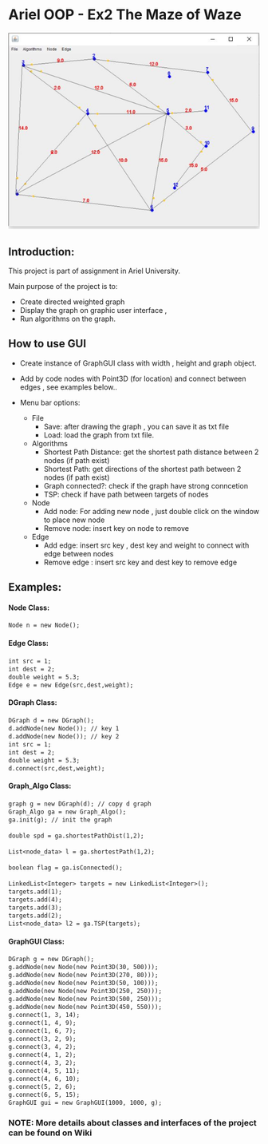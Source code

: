 # Ariel OOP - Ex2 The Maze of Waze

<p align="center">
  <img alt="graph" src="https://github.com/ElielGez/Ex2/blob/master/images_examples/Capture.JPG">
</p>

## Introduction:
This project is part of assignment in Ariel University.

Main purpose of the project is to:
* Create directed weighted graph
* Display the graph on graphic user interface , 
* Run algorithms on the graph.

## How to use GUI

* Create instance of GraphGUI class with width , height and graph object.

* Add by code nodes with Point3D (for location) and connect between edges , see examples below..

* Menu bar options:
	- File
		- Save: after drawing the graph , you can save it as txt file
		- Load: load the graph from txt file.
	- Algorithms
		- Shortest Path Distance: get the shortest path distance between 2 nodes (if path exist)
		- Shortest Path: get directions of the shortest path between 2 nodes (if path exist)
		- Graph connected?: check if the graph have strong conncetion
		- TSP: check if have path between targets of nodes
	- Node
		- Add node: For adding new node , just double click on the window to place new node
		- Remove node: insert key on node to remove
	- Edge
		- Add edge: insert src key , dest key and weight to connect with edge between nodes
		- Remove edge : insert src key and dest key to remove edge
	
## Examples:

#### Node Class:
```
Node n = new Node();
```

#### Edge Class:
```
int src = 1;
int dest = 2;
double weight = 5.3;
Edge e = new Edge(src,dest,weight);
```

#### DGraph Class:
```
DGraph d = new DGraph();
d.addNode(new Node()); // key 1
d.addNode(new Node()); // key 2
int src = 1;
int dest = 2;
double weight = 5.3;
d.connect(src,dest,weight);
```

#### Graph_Algo Class:
```
graph g = new DGraph(d); // copy d graph
Graph_Algo ga = new Graph_Algo();
ga.init(g); // init the graph

double spd = ga.shortestPathDist(1,2);

List<node_data> l = ga.shortestPath(1,2);

boolean flag = ga.isConnected();

LinkedList<Integer> targets = new LinkedList<Integer>();
targets.add(1);
targets.add(4);
targets.add(3);
targets.add(2);
List<node_data> l2 = ga.TSP(targets);
```

#### GraphGUI Class:
```
DGraph g = new DGraph();
g.addNode(new Node(new Point3D(30, 500)));
g.addNode(new Node(new Point3D(270, 80)));
g.addNode(new Node(new Point3D(50, 100)));
g.addNode(new Node(new Point3D(250, 250)));
g.addNode(new Node(new Point3D(500, 250)));
g.addNode(new Node(new Point3D(450, 550)));
g.connect(1, 3, 14);
g.connect(1, 4, 9);
g.connect(1, 6, 7);
g.connect(3, 2, 9);
g.connect(3, 4, 2);
g.connect(4, 1, 2);
g.connect(4, 3, 2);
g.connect(4, 5, 11);
g.connect(4, 6, 10);
g.connect(5, 2, 6);
g.connect(6, 5, 15);
GraphGUI gui = new GraphGUI(1000, 1000, g);
```
### **NOTE: More details about classes and interfaces of the project can be found on Wiki**
